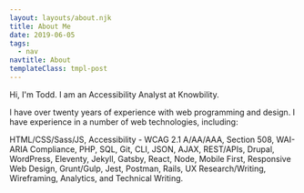 ```yaml
---
layout: layouts/about.njk
title: About Me
date: 2019-06-05
tags:
  - nav
navtitle: About
templateClass: tmpl-post
---
```


Hi, I'm Todd. I am an Accessibility Analyst at Knowbility.

I have over twenty years of experience with web programming and design. I have experience in a number of web technologies, including:

HTML/CSS/Sass/JS, Accessibility - WCAG 2.1 A/AA/AAA, Section 508, WAI-ARIA Compliance, PHP, SQL, Git, CLI, JSON, AJAX, REST/APIs, Drupal, WordPress, Eleventy, Jekyll, Gatsby, React, Node, Mobile First, Responsive Web Design, Grunt/Gulp, Jest, Postman, Rails, UX Research/Writing, Wireframing, Analytics, and Technical Writing.
